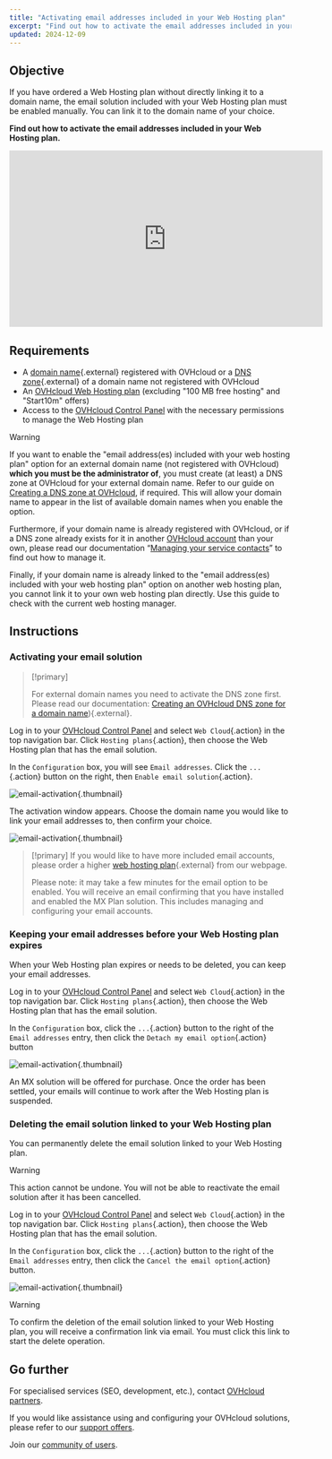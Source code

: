 ```yaml
---
title: "Activating email addresses included in your Web Hosting plan"
excerpt: "Find out how to activate the email addresses included in your Web Hosting plan"
updated: 2024-12-09
---
```


## Objective

If you have ordered a Web Hosting plan without directly linking it to a domain name, the email solution included with your Web Hosting plan must be enabled manually. You can link it to the domain name of your choice.

**Find out how to activate the email addresses included in your Web Hosting plan.**

<iframe class="video" width="560" height="315" src="https://www.youtube-nocookie.com/embed/oqWovkSP85A?si=1rnqBvhVLdhr2rI5" title="YouTube video player" frameborder="0" allow="accelerometer; autoplay; clipboard-write; encrypted-media; gyroscope; picture-in-picture; web-share" referrerpolicy="strict-origin-when-cross-origin" allowfullscreen></iframe>

## Requirements

- A [domain name](/links/web/domains){.external} registered with OVHcloud or a [DNS zone](https://www.ovhcloud.com/en-gb/domains/dns-subdomain/){.external} of a domain name not registered with OVHcloud 
- An [OVHcloud Web Hosting plan](/links/web/hosting) (excluding "100 MB free hosting" and "Start10m" offers)
- Access to the [OVHcloud Control Panel](/links/manager) with the necessary permissions to manage the Web Hosting plan

> [!warning]
>
> If you want to enable the "email address(es) included with your web hosting plan" option for an external domain name (not registered with OVHcloud) **which you must be the administrator of**, you must create (at least) a DNS zone at OVHcloud for your external domain name. Refer to our guide on [Creating a DNS zone at OVHcloud](/pages/web_cloud/domains/dns_zone_create), if required. This will allow your domain name to appear in the list of available domain names when you enable the option.
>
> Furthermore, if your domain name is already registered with OVHcloud, or if a DNS zone already exists for it in another [OVHcloud account](/links/manager) than your own, please read our documentation “[Managing your service contacts](/pages/account_and_service_management/account_information/managing_contacts)” to find out how to manage it.
>
> Finally, if your domain name is already linked to the "email address(es) included with your web hosting plan" option on another web hosting plan, you cannot link it to your own web hosting plan directly. Use this guide to check with the current web hosting manager.
>

## Instructions

### Activating your email solution

> [!primary]
>
> For external domain names you need to activate the DNS zone first. Please read our documentation: [Creating an OVHcloud DNS zone for a domain name](/pages/web_cloud/domains/dns_zone_create)){.external}.
>

Log in to your [OVHcloud Control Panel](/links/manager) and select `Web Cloud`{.action} in the top navigation bar. Click `Hosting plans`{.action}, then choose the Web Hosting plan that has the email solution.

In the `Configuration` box, you will see `Email addresses`. Click the `...`{.action} button on the right, then `Enable email solution`{.action}.

![email-activation](/pages/assets/screens/control_panel/product-selection/web-cloud/web-hosting/general-information/enable-email-included-webhosting.png){.thumbnail}

The activation window appears. Choose the domain name you would like to link your email addresses to, then confirm your choice.

![email-activation](/pages/assets/screens/control_panel/product-selection/web-cloud/web-hosting/general-information/order-activate-email-included-webhosting-step-1.png){.thumbnail}

> [!primary]
> If you would like to have more included email accounts, please order a higher [web hosting plan](/links/web/hosting){.external} from our webpage.
>
> Please note: it may take a few minutes for the email option to be enabled. You will receive an email confirming that you have installed and enabled the MX Plan solution. This includes managing and configuring your email accounts.
>

### Keeping your email addresses before your Web Hosting plan expires

When your Web Hosting plan expires or needs to be deleted, you can keep your email addresses.

Log in to your [OVHcloud Control Panel](/links/manager) and select `Web Cloud`{.action} in the top navigation bar. Click `Hosting plans`{.action}, then choose the Web Hosting plan that has the email solution.

In the `Configuration` box, click the `...`{.action} button to the right of the `Email addresses` entry, then click the `Detach my email option`{.action} button

![email-activation](/pages/assets/screens/control_panel/product-selection/web-cloud/web-hosting/general-information/detach-email-included-webhosting.png){.thumbnail}

An MX solution will be offered for purchase. Once the order has been settled, your emails will continue to work after the Web Hosting plan is suspended.
 
### Deleting the email solution linked to your Web Hosting plan

You can permanently delete the email solution linked to your Web Hosting plan.

> [!warning]
>
>This action cannot be undone. You will not be able to reactivate the email solution after it has been cancelled.

Log in to your [OVHcloud Control Panel](/links/manager) and select `Web Cloud`{.action} in the top navigation bar. Click `Hosting plans`{.action}, then choose the Web Hosting plan that has the email solution.

In the `Configuration` box, click the `...`{.action} button to the right of the `Email addresses` entry, then click the `Cancel the email option`{.action} button.

![email-activation](/pages/assets/screens/control_panel/product-selection/web-cloud/web-hosting/general-information/cancel-email-included-webhosting.png){.thumbnail}

> [!warning]
>
> To confirm the deletion of the email solution linked to your Web Hosting plan, you will receive a confirmation link via email. You must click this link to start the delete operation.

## Go further

For specialised services (SEO, development, etc.), contact [OVHcloud partners](/links/partner).

If you would like assistance using and configuring your OVHcloud solutions, please refer to our [support offers](/links/support).

Join our [community of users](/links/community).